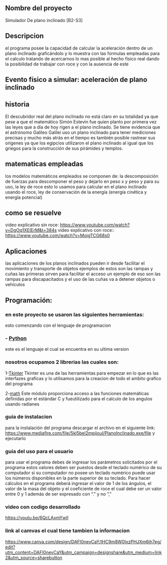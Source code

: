 <div><h2>Nombre del proyecto</h2></div>
Simulador De plano inclinado [B2-S3]

<div><h2>Descripcion</h2></div>
el programa posee la capacidad de calcular la aceleración dentro de un plano inclinado graficándolo y lo muestra con las formulas empleadas para el calculo tratando de acercarnos lo mas posible al hecho físico real dando la posibilidad de trabajar con roce y con la ausencia de este

## Evento físico a simular: aceleración de plano inclinado

## historia

El descubridor real del plano inclinado no está claro en su totalidad ya que pese a que el 
matemático Simón Estevin fue quien planto por primera vez las leyes que a día de hoy rigen a el 
plano inclinado. Se tiene evidencia que el astrónomo Galileo Galilei uso un plano inclinado para 
tener mediciones precisas y mucho más atrás en el tiempo es también posible rastrear sus orígenes ya 
que los egipcios utilizaron el plano inclinado al igual que los griegos para la construcción de sus 
pirámides y templos. 
 
## matematicas empleadas

los modelos matemáticos empleados se componen de:  la descomposición de fuerzas para descomponer el 
peso y dejarlo en peso x y peso y para su uso, la ley de roce esto lo usamos para calcular en el 
plano inclinado usando el roce, ley de conservación de la energía (energía cinética y energía 
potencial)

## como se resuelve
video explicativo sin roce: https://www.youtube.com/watch?v=DgOq1XEIErM&t=384s
video explicativo con roce:: https://www.youtube.com/watch?v=MoigTCG68s0

## Aplicaciones

las aplicaciones de los planos inclinados pueden ir desde facilitar el movimiento y 
transporte de objetos ejemplos de estos son las rampas y cuñas las primeras sirven para facilitar el 
acceso un ejemplo de eso son las rampas para discapacitados y el uso de las cuñas va a detener 
objetos o vehículos 


## Programación:
### en este proyecto se usaron las siguientes herramientas:
esto comenzando con el lenguaje de programacion

### - [Python](https://github.com/python/cpython)
este es el lenguaje el cual se encuentra en su ultima version

### nosotros ocupamos 2 librerias las cuales son:

1-[Tkinter](https://docs.python.org/es/3/library/tkinter.html)
Tkinter es una de las herramientas para empezar en lo que es las interfazes graficas y lo utilisamos para la creacion de todo el ambito grafico del programa

2-[math](https://docs.python.org/3/library/math.html)
Este módulo proporciona acceso a las funciones matemáticas definidas por el estándar C y fueutilizado para el calculo de los angulos usando radianes

### guia de instalacion
para la instalación del programa descargar el archivo en el siguiente link: 
https://www.mediafire.com/file/5kl5bel2mpijoul/PlanoInclinado.exe/file y ejecutarlo

### guia del uso para el usuario
para usar el programa debes de ingresar los parámetros solicitados por el programa estos valores deben ser puestos desde el teclado numérico 
de su computador si su computador no posee un teclado numérico puede usar los números disponibles en la parte superior de su teclado. Para 
hacer cálculos en el programa deberá ingresar el valor de 1 de los ángulos, el valor de la masa del objeto y el coeficiente de roce el cual 
debe ser un valor entre 0 y 1 además de ser expresado con “.” y no “,” 

### video con codigo desarrollado
https://youtu.be/6QcLAxmYwlI

### link al camvas el cual tiene tambien la informacion
https://www.canva.com/design/DAFl0nevCaY/lHC9m8W0IxzPHJXm6jh7eg/edit?utm_content=DAFl0nevCaY&utm_campaign=designshare&utm_medium=link2&utm_source=sharebutton
